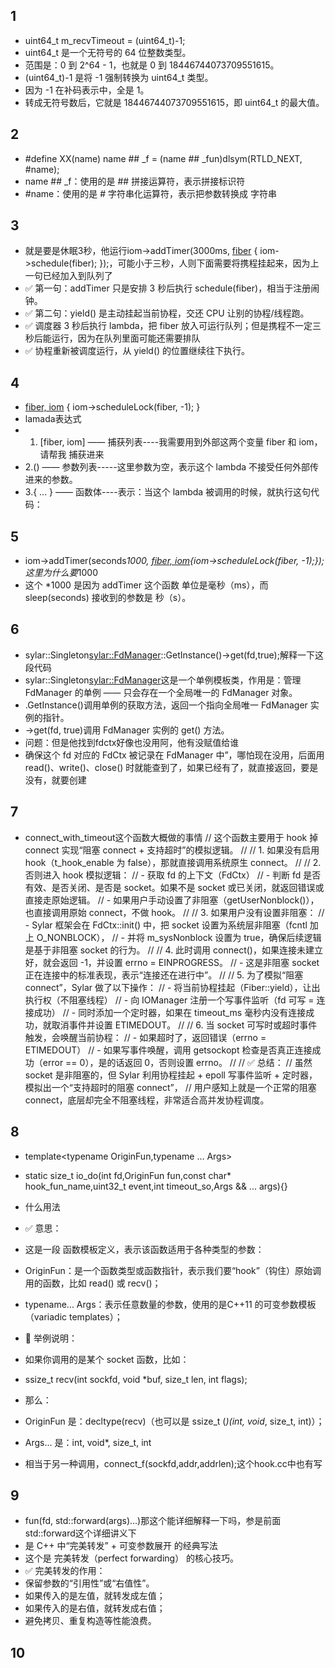 ## 1
- uint64_t m_recvTimeout = (uint64_t)-1;
- uint64_t 是一个无符号的 64 位整数类型。
- 范围是：0 到 2^64 - 1，也就是 0 到 18446744073709551615。
- (uint64_t)-1 是将 -1 强制转换为 uint64_t 类型。
- 因为 -1 在补码表示中，全是 1。
- 转成无符号数后，它就是 18446744073709551615，即 uint64_t 的最大值。

## 2
- #define XX(name) name ## _f = (name ## _fun)dlsym(RTLD_NEXT, #name);
- name ## _f：使用的是 ## 拼接运算符，表示拼接标识符
- #name：使用的是 # 字符串化运算符，表示把参数转换成 字符串
  
## 3
- 就是要是休眠3秒，他运行iom->addTimer(3000ms, [fiber]() { iom->schedule(fiber); });，可能小于三秒，人则下面需要将携程挂起来，因为上一句已经加入到队列了
- ✅ 第一句：addTimer 只是安排 3 秒后执行 schedule(fiber)，相当于注册闹钟。
- ✅ 第二句：yield() 是主动挂起当前协程，交还 CPU 让别的协程/线程跑。
- ✅ 调度器 3 秒后执行 lambda，把 fiber 放入可运行队列；但是携程不一定三秒后能运行，因为在队列里面可能还需要排队
- ✅ 协程重新被调度运行，从 yield() 的位置继续往下执行。
## 4
- [fiber, iom]() {
    iom->scheduleLock(fiber, -1);
}
- lamada表达式
- 1. [fiber, iom] —— 捕获列表----我需要用到外部这两个变量 fiber 和 iom，请帮我 捕获进来
- 2.() —— 参数列表-----这里参数为空，表示这个 lambda 不接受任何外部传进来的参数。
- 3.{ ... } —— 函数体----表示：当这个 lambda 被调用的时候，就执行这句代码：
## 5
- iom->addTimer(seconds*1000, [fiber, iom](){iom->scheduleLock(fiber, -1);});这里为什么要*1000
- 这个 *1000 是因为 addTimer 这个函数 单位是毫秒（ms），而 sleep(seconds) 接收到的参数是 秒（s）。
## 6
- sylar::Singleton<sylar::FdManager>::GetInstance()->get(fd,true);解释一下这段代码
- sylar::Singleton<sylar::FdManager>这是一个单例模板类，作用是：管理 FdManager 的单例 —— 只会存在一个全局唯一的 FdManager 对象。
- .GetInstance()调用单例的获取方法，返回一个指向全局唯一 FdManager 实例的指针。
- ->get(fd, true)调用 FdManager 实例的 get() 方法。
- 问题：但是他找到fdctx好像也没用阿，他有没赋值给谁
- 确保这个 fd 对应的 FdCtx 被记录在 FdManager 中”，哪怕现在没用，后面用 read()、write()、close() 时就能查到了，如果已经有了，就直接返回，要是没有，就要创建
## 7
-  connect_with_timeout这个函数大概做的事情
// 这个函数主要用于 hook 掉 connect 实现“阻塞 connect + 支持超时”的模拟逻辑。
// 
// 1. 如果没有启用 hook（t_hook_enable 为 false），那就直接调用系统原生 connect。
// 
// 2. 否则进入 hook 模拟逻辑：
//    - 获取 fd 的上下文（FdCtx）
//    - 判断 fd 是否有效、是否关闭、是否是 socket。如果不是 socket 或已关闭，就返回错误或直接走原始逻辑。
//    - 如果用户手动设置了非阻塞（getUserNonblock()），也直接调用原始 connect，不做 hook。
// 
// 3. 如果用户没有设置非阻塞：
//    - Sylar 框架会在 FdCtx::init() 中，把 socket 设置为系统层非阻塞（fcntl 加上 O_NONBLOCK），
//    - 并将 m_sysNonblock 设置为 true，确保后续逻辑是基于非阻塞 socket 的行为。
//
// 4. 此时调用 connect()，如果连接未建立好，就会返回 -1，并设置 errno = EINPROGRESS。
//    - 这是非阻塞 socket 正在连接中的标准表现，表示“连接还在进行中”。
//
// 5. 为了模拟“阻塞 connect”，Sylar 做了以下操作：
//    - 将当前协程挂起（Fiber::yield），让出执行权（不阻塞线程）
//    - 向 IOManager 注册一个写事件监听（fd 可写 = 连接成功）
//    - 同时添加一个定时器，如果在 timeout_ms 毫秒内没有连接成功，就取消事件并设置 ETIMEDOUT。
//
// 6. 当 socket 可写时或超时事件触发，会唤醒当前协程：
//    - 如果超时了，返回错误（errno = ETIMEDOUT）
//    - 如果写事件唤醒，调用 getsockopt 检查是否真正连接成功（error == 0），是的话返回 0，否则设置 errno。
//
// ✅ 总结：
//    虽然 socket 是非阻塞的，但 Sylar 利用协程挂起 + epoll 写事件监听 + 定时器，模拟出一个“支持超时的阻塞 connect”，
//    用户感知上就是一个正常的阻塞 connect，底层却完全不阻塞线程，非常适合高并发协程调度。
## 8
- template<typename OriginFun,typename ... Args>
- static size_t io_do(int fd,OriginFun fun,const char* hook_fun_name,uint32_t event,int timeout_so,Args && ... args){}
- 什么用法
- ✅ 意思：
- 这是一段 函数模板定义，表示该函数适用于各种类型的参数：
- OriginFun：是一个函数类型或函数指针，表示我们要“hook”（钩住）原始调用的函数，比如 read() 或 recv()；
- typename... Args：表示任意数量的参数，使用的是C++11 的可变参数模板（variadic templates）；

- 🎯 举例说明：
- 如果你调用的是某个 socket 函数，比如：
- ssize_t recv(int sockfd, void *buf, size_t len, int flags);
- 那么：
- OriginFun 是：decltype(recv)（也可以是 ssize_t (*)(int, void*, size_t, int)）；
- Args... 是：int, void*, size_t, int
- 相当于另一种调用，connect_f(sockfd,addr,addrlen);这个hook.cc中也有写
  
## 9
- fun(fd, std::forward<Args>(args)...)那这个能详细解释一下吗，参是前面std::forward<Args>这个详细讲义下
- 是 C++ 中“完美转发” + 可变参数展开 的经典写法
- 这个是 完美转发（perfect forwarding） 的核心技巧。
- ✅ 完美转发的作用：
- 保留参数的“引用性”或“右值性”。
- 如果传入的是左值，就转发成左值；
- 如果传入的是右值，就转发成右值；
- 避免拷贝、重复构造等性能浪费。
  
## 10




